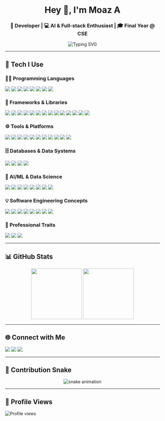 <h1 align="center">Hey 👋, I'm Moaz A</h1>
<h3 align="center">🚀 Developer | 💻 AI & Full-stack Enthusiast | 🎓 Final Year @ CSE</h3>

<p align="center">
  <img src="https://readme-typing-svg.demolab.com?font=Fira+Code&weight=500&size=22&pause=1000&color=F7F7F7&center=true&vCenter=true&width=435&lines=Crafting+code+with+impact.;Building+real-time+AI+apps.;Passionate+about+open+source." alt="Typing SVG" />
</p>

---

## 🚀 Tech I Use

### 👨‍💻 Programming Languages
<p>
  <img src="https://img.shields.io/badge/Java-007396?style=for-the-badge&logo=java&logoColor=white" />
  <img src="https://img.shields.io/badge/Python-3776AB?style=for-the-badge&logo=python&logoColor=white" />
  <img src="https://img.shields.io/badge/C/C++-00599C?style=for-the-badge&logo=c%2B%2B&logoColor=white" />
  <img src="https://img.shields.io/badge/C%23-239120?style=for-the-badge&logo=c-sharp&logoColor=white" />
  <img src="https://img.shields.io/badge/JavaScript-F7DF1E?style=for-the-badge&logo=javascript&logoColor=black" />
  <img src="https://img.shields.io/badge/SQL-336791?style=for-the-badge&logo=postgresql&logoColor=white" />
  <img src="https://img.shields.io/badge/NoSQL-4DB33D?style=for-the-badge&logo=mongodb&logoColor=white" />
  <img src="https://img.shields.io/badge/HTML/CSS-E34F26?style=for-the-badge&logo=html5&logoColor=white" />
</p>

### 🧩 Frameworks & Libraries
<p>
  <img src="https://img.shields.io/badge/React-20232A?style=for-the-badge&logo=react&logoColor=61DAFB" />
  <img src="https://img.shields.io/badge/Node.js-339933?style=for-the-badge&logo=nodedotjs&logoColor=white" />
  <img src="https://img.shields.io/badge/Express.js-000000?style=for-the-badge&logo=express&logoColor=white" />
  <img src="https://img.shields.io/badge/Django-092E20?style=for-the-badge&logo=django&logoColor=white" />
  <img src="https://img.shields.io/badge/Flask-000000?style=for-the-badge&logo=flask&logoColor=white" />
  <img src="https://img.shields.io/badge/.NET-512BD4?style=for-the-badge&logo=dotnet&logoColor=white" />
  <img src="https://img.shields.io/badge/MERN-3C873A?style=for-the-badge&logo=react&logoColor=white" />
  <img src="https://img.shields.io/badge/FastAPI-009688?style=for-the-badge&logo=fastapi&logoColor=white" />
  <img src="https://img.shields.io/badge/Keras-D00000?style=for-the-badge&logo=keras&logoColor=white" />
  <img src="https://img.shields.io/badge/TensorFlow-FF6F00?style=for-the-badge&logo=tensorflow&logoColor=white" />
  <img src="https://img.shields.io/badge/PyTorch-EE4C2C?style=for-the-badge&logo=pytorch&logoColor=white" />
  <img src="https://img.shields.io/badge/scikit--learn-F7931E?style=for-the-badge&logo=scikit-learn&logoColor=white" />
  <img src="https://img.shields.io/badge/OpenCV-5C3EE8?style=for-the-badge&logo=opencv&logoColor=white" />
  <img src="https://img.shields.io/badge/Matplotlib-11557C?style=for-the-badge&logo=plotly&logoColor=white" />
</p>

### ⚙️ Tools & Platforms
<p>
  <img src="https://img.shields.io/badge/Git-F05032?style=for-the-badge&logo=git&logoColor=white" />
  <img src="https://img.shields.io/badge/GitHub-181717?style=for-the-badge&logo=github&logoColor=white" />
  <img src="https://img.shields.io/badge/Docker-2496ED?style=for-the-badge&logo=docker&logoColor=white" />
  <img src="https://img.shields.io/badge/Kubernetes-326CE5?style=for-the-badge&logo=kubernetes&logoColor=white" />
  <img src="https://img.shields.io/badge/AWS-232F3E?style=for-the-badge&logo=amazonaws&logoColor=white" />
  <img src="https://img.shields.io/badge/Vercel-000000?style=for-the-badge&logo=vercel&logoColor=white" />
  <img src="https://img.shields.io/badge/Postman-FF6C37?style=for-the-badge&logo=postman&logoColor=white" />
  <img src="https://img.shields.io/badge/Excel-217346?style=for-the-badge&logo=microsoft-excel&logoColor=white" />
  <img src="https://img.shields.io/badge/MATLAB-0076A8?style=for-the-badge&logo=mathworks&logoColor=white" />
  <img src="https://img.shields.io/badge/Power%20BI-F2C811?style=for-the-badge&logo=powerbi&logoColor=black" />
  <img src="https://img.shields.io/badge/Tableau-E97627?style=for-the-badge&logo=tableau&logoColor=white" />
</p>

### 🗄️ Databases & Data Systems
<p>
  <img src="https://img.shields.io/badge/MongoDB-47A248?style=for-the-badge&logo=mongodb&logoColor=white" />
  <img src="https://img.shields.io/badge/MySQL-4479A1?style=for-the-badge&logo=mysql&logoColor=white" />
  <img src="https://img.shields.io/badge/PostgreSQL-336791?style=for-the-badge&logo=postgresql&logoColor=white" />
  <img src="https://img.shields.io/badge/Big%20Data-FF6F00?style=for-the-badge&logo=apachespark&logoColor=white" />
</p>

### 🧠 AI/ML & Data Science
<p>
  <img src="https://img.shields.io/badge/Machine%20Learning-FF6F00?style=for-the-badge&logo=scikit-learn&logoColor=white" />
  <img src="https://img.shields.io/badge/Deep%20Learning-8C1EFF?style=for-the-badge&logo=pytorch&logoColor=white" />
  <img src="https://img.shields.io/badge/Generative%20AI-121212?style=for-the-badge&logo=openai&logoColor=white" />
  <img src="https://img.shields.io/badge/NLP-006400?style=for-the-badge&logo=spacy&logoColor=white" />
  <img src="https://img.shields.io/badge/LLMs-3B0083?style=for-the-badge&logo=openaigym&logoColor=white" />
  <img src="https://img.shields.io/badge/Computer%20Vision-5C3EE8?style=for-the-badge&logo=opencv&logoColor=white" />
  <img src="https://img.shields.io/badge/Data%20Analytics-007ACC?style=for-the-badge&logo=powerbi&logoColor=white" />
  <img src="https://img.shields.io/badge/Statistics-1D2951?style=for-the-badge&logo=r&logoColor=white" />
</p>

### 💡 Software Engineering Concepts
<p>
  <img src="https://img.shields.io/badge/DSA-007396?style=for-the-badge&logo=codingninjas&logoColor=white" />
  <img src="https://img.shields.io/badge/OOP-FF6F00?style=for-the-badge&logo=oop&logoColor=white" />
  <img src="https://img.shields.io/badge/Agile-02569B?style=for-the-badge&logo=scrumalliance&logoColor=white" />
  <img src="https://img.shields.io/badge/SDLC-3C873A?style=for-the-badge&logo=semanticweb&logoColor=white" />
  <img src="https://img.shields.io/badge/DevOps-CA4245?style=for-the-badge&logo=devops&logoColor=white" />
  <img src="https://img.shields.io/badge/CI/CD-F7DF1E?style=for-the-badge&logo=githubactions&logoColor=black" />
  <img src="https://img.shields.io/badge/Cloud%20Computing-FF9900?style=for-the-badge&logo=amazonaws&logoColor=white" />
  <img src="https://img.shields.io/badge/System%20Design-123456?style=for-the-badge&logo=architecture&logoColor=white" />
</p>

### 🌟 Professional Traits
<p>
  <img src="https://img.shields.io/badge/Detail--oriented-0066CC?style=for-the-badge&logo=target&logoColor=white" />
  <img src="https://img.shields.io/badge/Results--driven-28A745?style=for-the-badge&logo=checkmarx&logoColor=white" />
  <img src="https://img.shields.io/badge/Analytical%20Thinker-6F42C1?style=for-the-badge&logo=abstract&logoColor=white" />
</p>




---

## 📊 GitHub Stats
<p align="center">
  <img src="https://github-readme-stats.vercel.app/api?username=moazalimi&show_icons=true&theme=radical" height="165"/>
  <img src="https://github-readme-stats.vercel.app/api/top-langs/?username=moazalimi&layout=compact&theme=radical" height="165"/>
</p>

---

## 🌐 Connect with Me
<p>
  <a href="mailto:ma7778@srmist.edu.in"><img src="https://img.shields.io/badge/Email-D14836?style=for-the-badge&logo=gmail&logoColor=white"></a>
  <a href="https://linkedin.com/in/your-linkedin-profile"><img src="https://img.shields.io/badge/LinkedIn-0A66C2?style=for-the-badge&logo=linkedin&logoColor=white"/></a>
  <a href="https://your-portfolio-site.com"><img src="https://img.shields.io/badge/Portfolio-121212?style=for-the-badge&logo=vercel&logoColor=white"/></a>
</p>

---

## 🐍 Contribution Snake
<p align="center">
<img src="https://raw.githubusercontent.com/moazalimi/moazalimi/output/github-contribution-grid-snake.svg" alt="snake animation"/>
</p>

---

## 👀 Profile Views
<p align="left">
  <img src="https://komarev.com/ghpvc/?username=moazalimi&style=flat-square&color=blue" alt="Profile views" />
</p>
